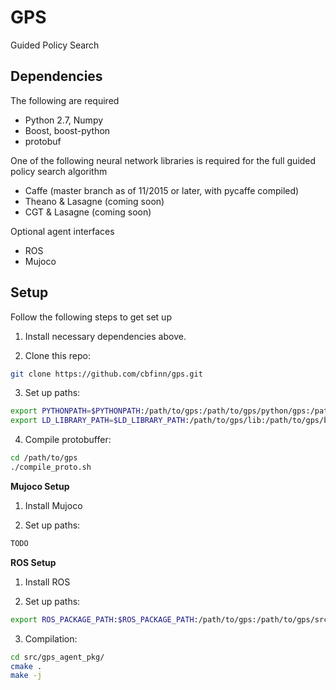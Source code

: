 GPS
======
Guided Policy Search

## Dependencies
The following are required
* Python 2.7, Numpy
* Boost, boost-python
* protobuf

One of the following neural network libraries is required for the full guided policy search algorithm
* Caffe (master branch as of 11/2015 or later, with pycaffe compiled)
* Theano & Lasagne (coming soon)
* CGT & Lasagne (coming soon)

Optional agent interfaces
* ROS
* Mujoco

## Setup
Follow the following steps to get set up

1. Install necessary dependencies above.

2. Clone this repo:
```sh
git clone https://github.com/cbfinn/gps.git
```
3. Set up paths:
```sh
export PYTHONPATH=$PYTHONPATH:/path/to/gps:/path/to/gps/python/gps:/path/to/gps/lib:/path/to/gps/python/gps/algorithm/policy_opt
export LD_LIBRARY_PATH=$LD_LIBRARY_PATH:/path/to/gps/lib:/path/to/gps/build/lib
```
4. Compile protobuffer:
```sh
cd /path/to/gps
./compile_proto.sh
```

**Mujoco Setup**

1. Install Mujoco

2. Set up paths:
```sh
TODO
```


**ROS Setup**

1. Install ROS

2. Set up paths:
```sh
export ROS_PACKAGE_PATH:$ROS_PACKAGE_PATH:/path/to/gps:/path/to/gps/src/gps_agent_pkg
```
3. Compilation:
```sh
cd src/gps_agent_pkg/
cmake .
make -j
```
